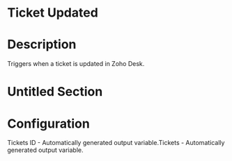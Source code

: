 ﻿# Ticket Updated

# Description

Triggers when a ticket is updated in Zoho Desk.

# Untitled Section

# Configuration







Tickets ID - Automatically generated output variable.Tickets - Automatically generated output variable.
